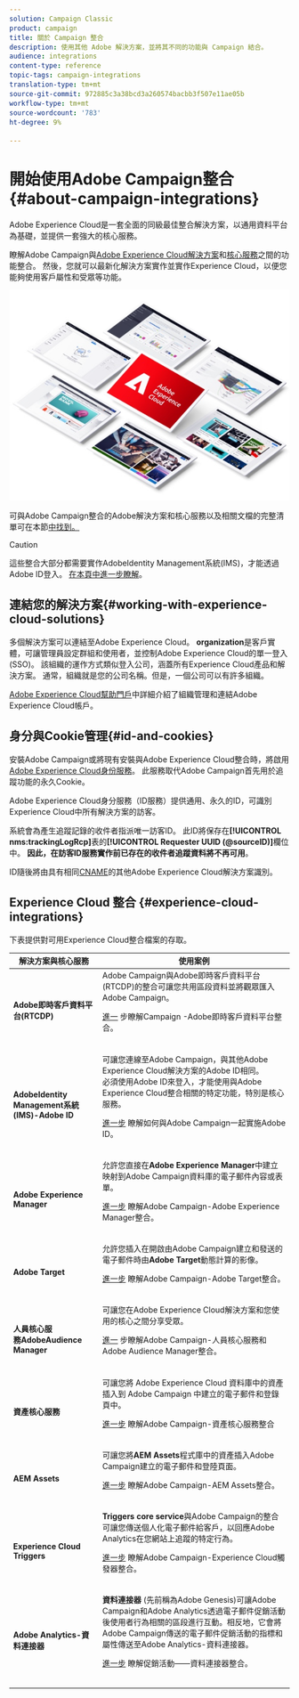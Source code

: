 ```yaml
---
solution: Campaign Classic
product: campaign
title: 關於 Campaign 整合
description: 使用其他 Adobe 解決方案，並將其不同的功能與 Campaign 結合。
audience: integrations
content-type: reference
topic-tags: campaign-integrations
translation-type: tm+mt
source-git-commit: 972885c3a38bcd3a260574bacbb3f507e11ae05b
workflow-type: tm+mt
source-wordcount: '783'
ht-degree: 9%

---
```



# 開始使用Adobe Campaign整合{#about-campaign-integrations}

Adobe Experience Cloud是一套全面的同級最佳整合解決方案，以通用資料平台為基礎，並提供一套強大的核心服務。

瞭解Adobe Campaign與[Adobe Experience Cloud解決方案](https://docs.adobe.com/content/help/en/core-services/interface/marketing-cloud-integrations.html)和[核心服務](https://docs.adobe.com/content/help/en/core-services/interface/about-core-services/core-services.html)之間的功能整合。 然後，您就可以最新化解決方案實作並實作Experience Cloud，以便您能夠使用客戶屬性和受眾等功能。

![](assets/ExCloud-solutions.png)

可與Adobe Campaign整合的Adobe解決方案和核心服務以及相關文檔的完整清單可在本節[中找到。](#experience-cloud-integrations)

>[!CAUTION]
>
>這些整合大部分都需要實作AdobeIdentity Management系統(IMS)，才能透過Adobe ID登入。 [在本頁中進一步瞭解](../../integrations/using/about-adobe-id.md)。


## 連結您的解決方案{#working-with-experience-cloud-solutions}

多個解決方案可以連結至Adobe Experience Cloud。 **organization**&#x200B;是客戶實體，可讓管理員設定群組和使用者，並控制Adobe Experience Cloud的單一登入(SSO)。 該組織的運作方式類似登入公司，涵蓋所有Experience Cloud產品和解決方案。 通常，組織就是您的公司名稱。但是，一個公司可以有許多組織。

[Adobe Experience Cloud幫助門戶](https://docs.adobe.com/content/help/en/core-services/interface/manage-users-and-products/organizations.html)中詳細介紹了組織管理和連結Adobe Experience Cloud帳戶。

## 身分與Cookie管理{#id-and-cookies}

安裝Adobe Campaign或將現有安裝與Adobe Experience Cloud整合時，將啟用[Adobe Experience Cloud身份服務](https://docs.adobe.com/content/help/en/id-service/using/home.html)。 此服務取代Adobe Campaign首先用於追蹤功能的永久Cookie。

Adobe Experience Cloud身分服務（ID服務）提供通用、永久的ID，可識別Experience Cloud中所有解決方案的訪客。

系統會為產生追蹤記錄的收件者指派唯一訪客ID。 此ID將保存在&#x200B;**[!UICONTROL nms:trackingLogRcp]**&#x200B;表的&#x200B;**[!UICONTROL Requester UUID (@sourceID)]**&#x200B;欄位中。 **因此，在訪客ID服務實作前已存在的收件者追蹤資料將不再可用**。

ID隨後將由具有相同[CNAME](https://docs.adobe.com/content/help/en/id-service/using/reference/analytics-reference/cname.html)的其他Adobe Experience Cloud解決方案識別。

## Experience Cloud 整合 {#experience-cloud-integrations}

下表提供對可用Experience Cloud整合檔案的存取。

<table> 
 <thead> 
  <tr> 
   <th> 解決方案與核心服務<br /> </th> 
   <th> 使用案例<br /> </th> 
  </tr> 
 </thead> 
 <tbody> 
  <tr> 
   <td> <strong>Adobe即時客戶資料平台(RTCDP)</strong><br /> </td> 
   <td> Adobe Campaign與Adobe即時客戶資料平台(RTCDP)的整合可讓您共用區段資料並將觀眾匯入Adobe Campaign。<br /> <p><a href="https://docs.adobe.com/content/help/en/experience-platform/rtcdp/destinations/destinations-cat/adobe-destinations/adobe-campaign-destination.html">進一</a> 步瞭解Campaign -Adobe即時客戶資料平台整合。</p><br /> </td> 
  </tr> 
  <tr> 
   <td> <strong>AdobeIdentity Management系統(IMS)-Adobe ID</strong><br /> </td> 
   <td> 可讓您連線至Adobe Campaign，與其他Adobe Experience Cloud解決方案的Adobe ID相同。<br /> 必須使用Adobe ID來登入，才能使用與Adobe Experience Cloud整合相關的特定功能，特別是核心服務。<br /> <p><a href="../../integrations/using/about-adobe-id.md">進一步</a> 瞭解如何與Adobe Campaign一起實施Adobe ID。</p><br /> </td> 
  </tr> 
  <tr> 
   <td> <strong>Adobe Experience Manager</strong><br /> </td> 
   <td> 允許您直接在<strong>Adobe Experience Manager</strong>中建立映射到Adobe Campaign資料庫的電子郵件內容或表單。<br /> <p><a href="../../integrations/using/about-adobe-experience-manager.md">進一步</a> 瞭解Adobe Campaign-Adobe Experience Manager整合。</p><br /> </td> 
  </tr> 
  <tr> 
   <td> <strong>Adobe Target</strong><br /> </td> 
   <td> 允許您插入在開啟由Adobe Campaign建立和發送的電子郵件時由<strong>Adobe Target</strong>動態計算的影像。<br /> <p><a href="../../integrations/using/integrating-with-adobe-target.md">進一步</a> 瞭解Adobe Campaign-Adobe Target整合。</p><br /> </td> 
  </tr> 
  <tr> 
   <td> <strong>人員核心服</strong><br /> <strong>務AdobeAudience Manager</strong><br /> </td> 
   <td> 可讓您在Adobe Experience Cloud解決方案和您使用的核心之間分享受眾。<br /> <p><a href="../../integrations/using/sharing-audiences-with-adobe-experience-cloud.md">進一</a> 步瞭解Adobe Campaign-人員核心服務和Adobe Audience Manager整合。</p><br /> </td> 
  </tr> 
  <tr> 
   <td> <strong>資產核心服務</strong><br /> </td> 
   <td> 可讓您將 Adobe Experience Cloud 資料庫中的資產插入到 Adobe Campaign 中建立的電子郵件和登錄頁中。<br /> <p><a href="../../integrations/using/configuring-access-to-assets.md#integrating-with-experience-cloud-assets">進一步</a> 瞭解Adobe Campaign-資產核心服務整合</p><br /> </td> 
  </tr> 
  <tr> 
   <td> <strong>AEM Assets</strong><br /> </td> 
   <td> 可讓您將<strong>AEM Assets</strong>程式庫中的資產插入Adobe Campaign建立的電子郵件和登陸頁面。<br /> <p><a href="../../integrations/using/configuring-access-to-assets.md#integrating-with-aem-assets">進一步</a> 瞭解Adobe Campaign-AEM Assets整合。</p><br /> </td> 
  </tr> 
  <tr> 
   <td> <strong>Experience Cloud Triggers</strong><br /> </td> 
   <td> <strong>Triggers core service</strong>與Adobe Campaign的整合可讓您傳送個人化電子郵件給客戶，以回應Adobe Analytics在您網站上追蹤的特定行為。<br /> <p><a href="https://helpx.adobe.com/tw/campaign/kb/triggers-and-campaign.html">進一步</a> 瞭解Adobe Campaign-Experience Cloud觸發器整合。</p><br /> </td> 
  </tr> 
  <tr> 
   <td> <strong>Adobe Analytics-資料連接器</strong><br /> </td> 
   <td> <strong>資料連接器</strong> (先前稱為Adobe Genesis)可讓Adobe Campaign和Adobe Analytics透過電子郵件促銷活動後使用者行為相關的區段進行互動。相反地，它會將Adobe Campaign傳送的電子郵件促銷活動的指標和屬性傳送至Adobe Analytics-資料連接器。<br /> <p><a href="../../platform/using/adobe-analytics-data-connector.md">進一步</a> 瞭解促銷活動——資料連接器整合。</p><br /> </td> 
  </tr> 
 </tbody> 
</table>

